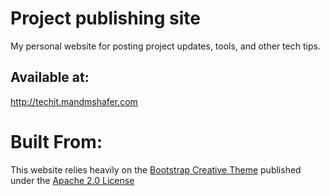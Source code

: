 # Project publishing site
My personal website for posting project updates, tools, and other tech tips.

## Available at: 
http://techit.mandmshafer.com

# Built From:
This website relies heavily on the [Bootstrap Creative Theme](https://github.com/volny/creative-theme-jekyll)
published under the [Apache 2.0 License](./LICENCE)
